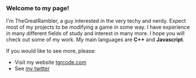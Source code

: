 ### Welcome to my page!

I'm TheGreatRambler, a guy interested in the very techy and nerdy. Expect most of my projects to be modifying a game in some way. I have experience in many different fields of study and interest in many more. I hope you will check out some of my work. My main languages are **C++** and **Javascript**.

If you would like to see more, please:
* Visit my website [tgrcode.com](http://tgrcode.com/)
* See [my twitter](https://twitter.com/tgr_code)
